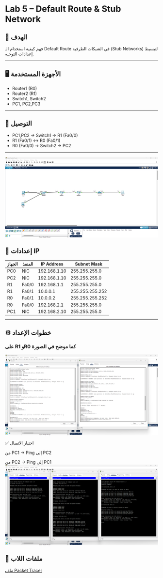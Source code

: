# Lab 5 – Default Route & Stub Network

## 🎯 الهدف
فهم كيفية استخدام الـ Default Route في الشبكات الطرفية (Stub Networks) لتبسيط إعدادات التوجيه.

---

## 🖥️ الأجهزة المستخدمة
- Router1 (R0)
- Router2 (R1)
- Switch1, Switch2
- PC1, PC2,PC3

---

## 🔌 التوصيل
- PC1,PC2 → Switch1 → R1 (Fa0/0)
- R1 (Fa0/1) ↔ R0 (Fa0/1)
- R0 (Fa0/0) → Switch2 → PC2

---
![Topology](topology.png)


## 📡 إعدادات IP
| الجهاز | المنفذ | IP Address | Subnet Mask |
|--------|--------|------------|-------------|
| PC0    | NIC    | 192.168.1.10 | 255.255.255.0 |
| PC2    | NIC    | 192.168.1.10 | 255.255.255.0 |
| R1     | Fa0/0  | 192.168.1.1  | 255.255.255.0 |
| R1     | Fa0/1  | 10.0.0.1     | 255.255.255.252 |
| R0     | Fa0/1  | 10.0.0.2     | 255.255.255.252 |
| R0     | Fa0/0  | 192.168.2.1  | 255.255.255.0 |
| PC1    | NIC    | 192.168.2.10 | 255.255.255.0 |

---

## ⚙️ خطوات الإعداد

### على R1 وR0 كما موضح في الصورة 
![Command Line](command-line.png)



✅ اختبار الاتصال

من PC1 → Ping إلى PC2

من PC2 → Ping إلى PC1
![Ping Test](ping-test.png)
## 📁 ملفات اللاب
[ملف Packet Tracer](Lab5_Default_Route_Stub_Network.pkt)

